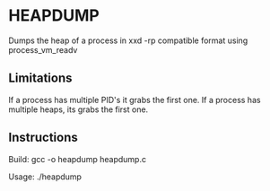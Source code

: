 # HEAPDUMP
Dumps the heap of a process in xxd -rp compatible format using process_vm_readv

## Limitations
If a process has multiple PID's it grabs the first one.
If a process has multiple heaps, its grabs the first one.

## Instructions
Build:
gcc -o heapdump heapdump.c

Usage:
./heapdump <processname>
